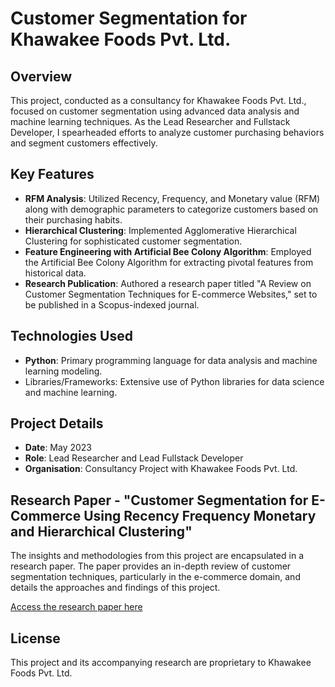 # Customer Segmentation for Khawakee Foods Pvt. Ltd.

## Overview
This project, conducted as a consultancy for Khawakee Foods Pvt. Ltd., focused on customer segmentation using advanced data analysis and machine learning techniques. As the Lead Researcher and Fullstack Developer, I spearheaded efforts to analyze customer purchasing behaviors and segment customers effectively.

## Key Features
- **RFM Analysis**: Utilized Recency, Frequency, and Monetary value (RFM) along with demographic parameters to categorize customers based on their purchasing habits.
- **Hierarchical Clustering**: Implemented Agglomerative Hierarchical Clustering for sophisticated customer segmentation.
- **Feature Engineering with Artificial Bee Colony Algorithm**: Employed the Artificial Bee Colony Algorithm for extracting pivotal features from historical data.
- **Research Publication**: Authored a research paper titled "A Review on Customer Segmentation Techniques for E-commerce Websites," set to be published in a Scopus-indexed journal.

## Technologies Used
- **Python**: Primary programming language for data analysis and machine learning modeling.
- Libraries/Frameworks: Extensive use of Python libraries for data science and machine learning.

## Project Details
- **Date**: May 2023
- **Role**: Lead Researcher and Lead Fullstack Developer
- **Organisation**: Consultancy Project with Khawakee Foods Pvt. Ltd.

## Research Paper - "Customer Segmentation for E-Commerce Using Recency Frequency Monetary and Hierarchical Clustering"
The insights and methodologies from this project are encapsulated in a research paper. The paper provides an in-depth review of customer segmentation techniques, particularly in the e-commerce domain, and details the approaches and findings of this project.

[Access the research paper here](https://ieeexplore.ieee.org/document/10392053)



## License
This project and its accompanying research are proprietary to Khawakee Foods Pvt. Ltd.
